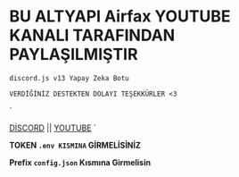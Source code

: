 # BU ALTYAPI Airfax YOUTUBE KANALI TARAFINDAN PAYLAŞILMIŞTIR

`discord.js v13 Yapay Zeka Botu`

`VERDİĞİNİZ DESTEKTEN DOLAYI TEŞEKKÜRLER <3`

`

[DİSCORD](https://discord.gg/h7BGxKARgU) ||
[YOUTUBE](https://www.youtube.com/channel/UC8rUaGDtdoKIZF4NqKzaZ5A)
`

**TOKEN `.env KISMINA` GİRMELİSİNİZ**



**Prefix `config.json` Kısmına Girmelisin**
